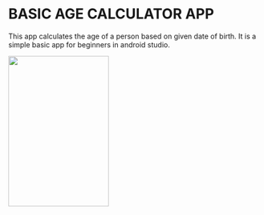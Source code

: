 <!DOCTYPE html>
<html>
<body>

  <h1> BASIC AGE CALCULATOR APP </h1>

<p>
This app calculates the age of a person based on given date of birth. It is a simple basic app for beginners in android studio.
</p>
<img src="https://github.com/singhanshika311/singhanshika311/basic-age-calculator-app/main/pic.jpeg" width=200 height=300 align="left">
  </body>
  </html>
